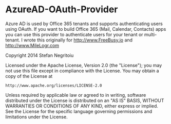 AzureAD-OAuth-Provider
======================

Azure AD is used by Office 365 tenants and supports authenticating users using
OAuth. If you want to build Office 365 (Mail, Calendar, Contacts) apps you can
use this provider to authenticate users for your tenant or multi-tenant. 
I wrote this originally for http://www.FreeBusy.io and http://www.MileLogr.com

Copyright 2014 Stefan Negritoiu

Licensed under the Apache License, Version 2.0 (the "License");
you may not use this file except in compliance with the License.
You may obtain a copy of the License at

	http://www.apache.org/licenses/LICENSE-2.0

Unless required by applicable law or agreed to in writing, software
distributed under the License is distributed on an "AS IS" BASIS,
WITHOUT WARRANTIES OR CONDITIONS OF ANY KIND, either express or implied.
See the License for the specific language governing permissions and
limitations under the License.